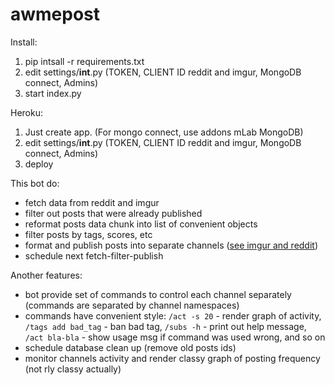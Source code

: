 # awmepost

Install:
1. pip intsall -r requirements.txt
2. edit settings/__int__.py (TOKEN, CLIENT ID reddit and imgur, MongoDB connect, Admins)
3. start index.py

Heroku:
1. Just create app. (For mongo connect, use addons mLab MongoDB)
2. edit settings/__int__.py (TOKEN, CLIENT ID reddit and imgur, MongoDB connect, Admins)
3. deploy

This bot do:
 - fetch data from reddit and imgur
 - filter out posts that were already published
 - reformat posts data chunk into list of convenient objects
 - filter posts by tags, scores, etc
 - format and publish posts into separate channels ([see imgur and reddit](https://t.me/awmepost))
 - schedule next fetch-filter-publish 
 
Another features:
 - bot provide set of commands to control each channel separately (commands are separated by channel namespaces)
 - commands have convenient style: `/act -s 20` - render graph of activity, `/tags add bad_tag` - ban bad tag, 
 `/subs -h` - print out help message, `/act bla-bla` - show usage msg if command was used wrong, and so on
 - schedule database clean up (remove old posts ids)
 - monitor channels activity and render classy graph of posting frequency (not rly classy actually)
